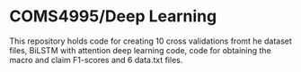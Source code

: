 # COMS4995/Deep Learning
This repository holds code for creating 10 cross validations fromt he dataset files, BiLSTM with attention deep learning code, code for obtaining the macro and claim F1-scores and 6 data.txt files.
